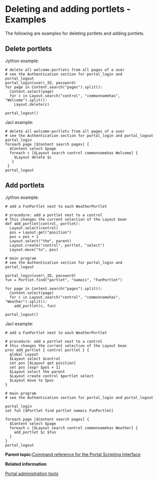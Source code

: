 # Deleting and adding portlets - Examples

The following are examples for deleting portlets and adding portlets.

## Delete portlets

Jython example:

```
# delete all welcome-portlets from all pages of a user
# see the Authentication section for portal_login and
portal_logout
portal_login(user\_ID, password)
for page in Content.search("pages").split():
  Content.select(page)
  for c in Layout.search("control", "commonnamehas",
"Welcome").split():
    Layout.delete(c)

portal_logout()
```

Jacl example:

```
# delete all welcome-portlets from all pages of a user
# see the Authentication section for portal_login and portal_logout
portal_login
foreach page [$Content search pages] {
  $Content select $page
  foreach c [$Layout search control commonnamehas Welcome] {
    $Layout delete $c
   }
 }
portal_logout
```

## Add portlets

Jython example:

```
# add a FunPortlet next to each WeatherPortlet

# procedure: add a portlet next to a control
# this changes the current selection of the Layout bean
def add_portlet(control, portlet):
  Layout.select(control)
  pos = Layout.get("position")
  pos = pos + 1
  Layout.select("the", parent)
  Layout.create("control", portlet, "select")
  Layout.move("to", pos)

# main program
# see the Authentication section for portal_login and
portal_logout

portal_login(user\_ID, password)
fun = Portlet.find("portlet", "nameis", "FunPortlet")

for page in Content.search("pages").split():
  Content.select(page)
  for c in Layout.search("control", "commonnamehas",
"Weather").split():
    add_portlet(c, fun)

portal_logout()
```

Jacl example:

```
# add a FunPortlet next to each WeatherPortlet

# procedure: add a portlet next to a control
# this changes the current selection of the Layout bean
proc add_portlet { control portlet } {
  global Layout
  $Layout select $control
  set pos [$Layout get position]
  set pos [expr $pos + 1]
  $Layout select the parent
  $Layout create control $portlet select
  $Layout move to $pos
}

# main program
# see the Authentication section for portal_login and portal_logout

portal_login
set fun [$Portlet find portlet nameis FunPortlet]

foreach page [$Content search pages] {
  $Content select $page
  foreach c [$Layout search control commonnamehas Weather] {
    add_portlet $c $fun
  }
}
portal_logout
```

**Parent topic:**[Command reference for the Portal Scripting Interface](../admin-system/adpsicrf.md)

**Related information**  


[Portal administration tools](../admin-system/admtools.md)

